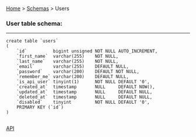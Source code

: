 [Home](../../readme.md) > [Schemas](schemas.md) > Users

### User table schema:

----
````mysql
create table `users`
(
    `id`          bigint unsigned NOT NULL AUTO_INCREMENT,
    `first_name`  varchar(255)    NOT NULL,
    `last_name`   varchar(255)    NOT NULL,
    `email`       varchar(255)    DEFAULT NULL,
    `password`    varchar(200)    DEFAULT NOT NULL,
    `remember_me` varchar(200)    DEFAULT NULL,
    `is_api_user` tinyint(1)      NOT NULL DEFAULT '0',
    `created_at`  timestamp       NULL     DEFAULT NOW(),
    `updated_at`  timestamp       NULL     DEFAULT NULL,
    `deleted_at`  timestamp       NULL     DEFAULT NULL,
    `disabled`    tinyint         NOT NULL DEFAULT '0',
    PRIMARY KEY (`id`)
)
    
````
[API](../api/user.md)
